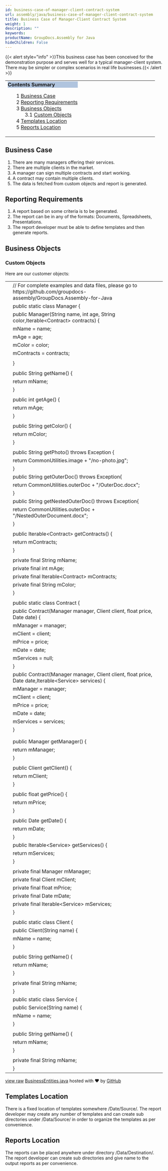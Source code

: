 ```yaml
---
id: business-case-of-manager-client-contract-system
url: assembly/java/business-case-of-manager-client-contract-system
title: Business Case of Manager-Client Contract System
weight: 1
description: ""
keywords: 
productName: GroupDocs.Assembly for Java
hideChildren: False
---
```

{{< alert style="info" >}}This business case has been conceived for the demonstration purpose and serves well for a typical manager-client system. There may be simpler or complex scenarios in real life businesses.{{< /alert >}}

<table class="sectionMacro" border="0" cellpadding="5" cellspacing="0" width="100%"><tbody><tr><td valign="top" width="50%"><div class="panel" style="border-top-width: 1px; border-right-width: 1px; border-bottom-width: 1px; border-left-width: 1px;"><div class="panelHeader" style="border-bottom-width: 1px; background-color: rgb(176, 196, 222);"><b>Contents Summary</b></div><div class="panelContent"><style type="text/css">div.rbtoc1590607144016 { padding-top: 0px; padding-right: 0px; padding-bottom: 0px; padding-left: 0px; }div.rbtoc1590607144016 ul { list-style-type: none; list-style-image: none; margin-left: 0px; }div.rbtoc1590607144016 li { margin-left: 0px; padding-left: 0px; }</style><div class="toc rbtoc1590607144016"><ul class="toc-indentation"><li><span class="TOCOutline">1</span> <a href="#BusinessCaseofManager-ClientContractSystem-BusinessCase">Business Case</a></li><li><span class="TOCOutline">2</span> <a href="#BusinessCaseofManager-ClientContractSystem-ReportingRequirements">Reporting Requirements</a></li><li><span class="TOCOutline">3</span> <a href="#BusinessCaseofManager-ClientContractSystem-BusinessObjects">Business Objects</a><ul class="toc-indentation"><li><span class="TOCOutline">3.1</span> <a href="#BusinessCaseofManager-ClientContractSystem-CustomObjects">Custom Objects</a></li></ul></li><li><span class="TOCOutline">4</span> <a href="#BusinessCaseofManager-ClientContractSystem-TemplatesLocation">Templates Location</a></li><li><span class="TOCOutline">5</span> <a href="#BusinessCaseofManager-ClientContractSystem-ReportsLocation">Reports Location</a></li></ul></div></div></div></td><td valign="top" width="15%">&nbsp;</td><td valign="top" width="35%">&nbsp;</td></tr></tbody></table>

## Business Case

1.  There are many managers offering their services.
2.  There are multiple clients in the market.
3.  A manager can sign multiple contracts and start working.
4.  A contract may contain multiple clients.
5.  The data is fetched from custom objects and report is generated.

## Reporting Requirements

1.  A report based on some criteria is to be generated.
2.  The report can be in any of the formats: Documents, Spreadsheets, Presentations.
3.  The report developer must be able to define templates and then generate reports.

## Business Objects

### Custom Objects

Here are our customer objects:

<table class="highlight tab-size js-file-line-container" data-tab-size="8" data-paste-markdown-skip=""><tbody><tr><td id="file-businessentities-java-L1" class="blob-num js-line-number" data-line-number="1"></td><td id="file-businessentities-java-LC1" class="blob-code blob-code-inner js-file-line"><span class="pl-c"><span class="pl-c">//</span> For complete examples and data files, please go to https://github.com/groupdocs-assembly/GroupDocs.Assembly-for-Java</span></td></tr><tr><td id="file-businessentities-java-L2" class="blob-num js-line-number" data-line-number="2"></td><td id="file-businessentities-java-LC2" class="blob-code blob-code-inner js-file-line"><span class="pl-k">public</span> <span class="pl-k">static</span> <span class="pl-k">class</span> <span class="pl-en">Manager</span> {</td></tr><tr><td id="file-businessentities-java-L3" class="blob-num js-line-number" data-line-number="3"></td><td id="file-businessentities-java-LC3" class="blob-code blob-code-inner js-file-line"><span class="pl-k">public</span> <span class="pl-en">Manager</span>(<span class="pl-smi">String</span> <span class="pl-v">name</span>, <span class="pl-k">int</span> <span class="pl-v">age</span>, <span class="pl-smi">String</span> <span class="pl-v">color</span>,<span class="pl-k">Iterable&lt;<span class="pl-smi">Contract</span>&gt;</span> <span class="pl-v">contracts</span>) {</td></tr><tr><td id="file-businessentities-java-L4" class="blob-num js-line-number" data-line-number="4"></td><td id="file-businessentities-java-LC4" class="blob-code blob-code-inner js-file-line">mName <span class="pl-k">=</span> name;</td></tr><tr><td id="file-businessentities-java-L5" class="blob-num js-line-number" data-line-number="5"></td><td id="file-businessentities-java-LC5" class="blob-code blob-code-inner js-file-line">mAge <span class="pl-k">=</span> age;</td></tr><tr><td id="file-businessentities-java-L6" class="blob-num js-line-number" data-line-number="6"></td><td id="file-businessentities-java-LC6" class="blob-code blob-code-inner js-file-line">mColor <span class="pl-k">=</span> color;</td></tr><tr><td id="file-businessentities-java-L7" class="blob-num js-line-number" data-line-number="7"></td><td id="file-businessentities-java-LC7" class="blob-code blob-code-inner js-file-line">mContracts <span class="pl-k">=</span> contracts;</td></tr><tr><td id="file-businessentities-java-L8" class="blob-num js-line-number" data-line-number="8"></td><td id="file-businessentities-java-LC8" class="blob-code blob-code-inner js-file-line"></td></tr><tr><td id="file-businessentities-java-L9" class="blob-num js-line-number" data-line-number="9"></td><td id="file-businessentities-java-LC9" class="blob-code blob-code-inner js-file-line">}</td></tr><tr><td id="file-businessentities-java-L10" class="blob-num js-line-number" data-line-number="10"></td><td id="file-businessentities-java-LC10" class="blob-code blob-code-inner js-file-line"></td></tr><tr><td id="file-businessentities-java-L11" class="blob-num js-line-number" data-line-number="11"></td><td id="file-businessentities-java-LC11" class="blob-code blob-code-inner js-file-line"><span class="pl-k">public</span> <span class="pl-smi">String</span> <span class="pl-en">getName</span>() {</td></tr><tr><td id="file-businessentities-java-L12" class="blob-num js-line-number" data-line-number="12"></td><td id="file-businessentities-java-LC12" class="blob-code blob-code-inner js-file-line"><span class="pl-k">return</span> mName;</td></tr><tr><td id="file-businessentities-java-L13" class="blob-num js-line-number" data-line-number="13"></td><td id="file-businessentities-java-LC13" class="blob-code blob-code-inner js-file-line">}</td></tr><tr><td id="file-businessentities-java-L14" class="blob-num js-line-number" data-line-number="14"></td><td id="file-businessentities-java-LC14" class="blob-code blob-code-inner js-file-line"></td></tr><tr><td id="file-businessentities-java-L15" class="blob-num js-line-number" data-line-number="15"></td><td id="file-businessentities-java-LC15" class="blob-code blob-code-inner js-file-line"><span class="pl-k">public</span> <span class="pl-k">int</span> <span class="pl-en">getAge</span>() {</td></tr><tr><td id="file-businessentities-java-L16" class="blob-num js-line-number" data-line-number="16"></td><td id="file-businessentities-java-LC16" class="blob-code blob-code-inner js-file-line"><span class="pl-k">return</span> mAge;</td></tr><tr><td id="file-businessentities-java-L17" class="blob-num js-line-number" data-line-number="17"></td><td id="file-businessentities-java-LC17" class="blob-code blob-code-inner js-file-line">}</td></tr><tr><td id="file-businessentities-java-L18" class="blob-num js-line-number" data-line-number="18"></td><td id="file-businessentities-java-LC18" class="blob-code blob-code-inner js-file-line"></td></tr><tr><td id="file-businessentities-java-L19" class="blob-num js-line-number" data-line-number="19"></td><td id="file-businessentities-java-LC19" class="blob-code blob-code-inner js-file-line"><span class="pl-k">public</span> <span class="pl-smi">String</span> <span class="pl-en">getColor</span>() {</td></tr><tr><td id="file-businessentities-java-L20" class="blob-num js-line-number" data-line-number="20"></td><td id="file-businessentities-java-LC20" class="blob-code blob-code-inner js-file-line"><span class="pl-k">return</span> mColor;</td></tr><tr><td id="file-businessentities-java-L21" class="blob-num js-line-number" data-line-number="21"></td><td id="file-businessentities-java-LC21" class="blob-code blob-code-inner js-file-line">}</td></tr><tr><td id="file-businessentities-java-L22" class="blob-num js-line-number" data-line-number="22"></td><td id="file-businessentities-java-LC22" class="blob-code blob-code-inner js-file-line"></td></tr><tr><td id="file-businessentities-java-L23" class="blob-num js-line-number" data-line-number="23"></td><td id="file-businessentities-java-LC23" class="blob-code blob-code-inner js-file-line"><span class="pl-k">public</span> <span class="pl-smi">String</span> <span class="pl-en">getPhoto</span>() <span class="pl-k">throws</span> <span class="pl-smi">Exception</span> {</td></tr><tr><td id="file-businessentities-java-L24" class="blob-num js-line-number" data-line-number="24"></td><td id="file-businessentities-java-LC24" class="blob-code blob-code-inner js-file-line"><span class="pl-k">return</span> <span class="pl-smi">CommonUtilities</span><span class="pl-k">.</span>image <span class="pl-k">+</span> <span class="pl-s"><span class="pl-pds">"</span>/no-photo.jpg<span class="pl-pds">"</span></span>;</td></tr><tr><td id="file-businessentities-java-L25" class="blob-num js-line-number" data-line-number="25"></td><td id="file-businessentities-java-LC25" class="blob-code blob-code-inner js-file-line">}</td></tr><tr><td id="file-businessentities-java-L26" class="blob-num js-line-number" data-line-number="26"></td><td id="file-businessentities-java-LC26" class="blob-code blob-code-inner js-file-line"><span class="pl-k">public</span> <span class="pl-smi">String</span> <span class="pl-en">getOuterDoc</span>() <span class="pl-k">throws</span> <span class="pl-smi">Exception</span>{</td></tr><tr><td id="file-businessentities-java-L27" class="blob-num js-line-number" data-line-number="27"></td><td id="file-businessentities-java-LC27" class="blob-code blob-code-inner js-file-line"><span class="pl-k">return</span> <span class="pl-smi">CommonUtilities</span><span class="pl-k">.</span>outerDoc <span class="pl-k">+</span> <span class="pl-s"><span class="pl-pds">"</span>/OuterDoc.docx<span class="pl-pds">"</span></span>;</td></tr><tr><td id="file-businessentities-java-L28" class="blob-num js-line-number" data-line-number="28"></td><td id="file-businessentities-java-LC28" class="blob-code blob-code-inner js-file-line">}</td></tr><tr><td id="file-businessentities-java-L29" class="blob-num js-line-number" data-line-number="29"></td><td id="file-businessentities-java-LC29" class="blob-code blob-code-inner js-file-line"><span class="pl-k">public</span> <span class="pl-smi">String</span> <span class="pl-en">getNestedOuterDoc</span>() <span class="pl-k">throws</span> <span class="pl-smi">Exception</span>{</td></tr><tr><td id="file-businessentities-java-L30" class="blob-num js-line-number" data-line-number="30"></td><td id="file-businessentities-java-LC30" class="blob-code blob-code-inner js-file-line"><span class="pl-k">return</span> <span class="pl-smi">CommonUtilities</span><span class="pl-k">.</span>outerDoc <span class="pl-k">+</span> <span class="pl-s"><span class="pl-pds">"</span>/NestedOuterDocument.docx<span class="pl-pds">"</span></span>;</td></tr><tr><td id="file-businessentities-java-L31" class="blob-num js-line-number" data-line-number="31"></td><td id="file-businessentities-java-LC31" class="blob-code blob-code-inner js-file-line">}</td></tr><tr><td id="file-businessentities-java-L32" class="blob-num js-line-number" data-line-number="32"></td><td id="file-businessentities-java-LC32" class="blob-code blob-code-inner js-file-line"></td></tr><tr><td id="file-businessentities-java-L33" class="blob-num js-line-number" data-line-number="33"></td><td id="file-businessentities-java-LC33" class="blob-code blob-code-inner js-file-line"><span class="pl-k">public</span> <span class="pl-k">Iterable&lt;<span class="pl-smi">Contract</span>&gt;</span> <span class="pl-en">getContracts</span>() {</td></tr><tr><td id="file-businessentities-java-L34" class="blob-num js-line-number" data-line-number="34"></td><td id="file-businessentities-java-LC34" class="blob-code blob-code-inner js-file-line"><span class="pl-k">return</span> mContracts;</td></tr><tr><td id="file-businessentities-java-L35" class="blob-num js-line-number" data-line-number="35"></td><td id="file-businessentities-java-LC35" class="blob-code blob-code-inner js-file-line">}</td></tr><tr><td id="file-businessentities-java-L36" class="blob-num js-line-number" data-line-number="36"></td><td id="file-businessentities-java-LC36" class="blob-code blob-code-inner js-file-line"></td></tr><tr><td id="file-businessentities-java-L37" class="blob-num js-line-number" data-line-number="37"></td><td id="file-businessentities-java-LC37" class="blob-code blob-code-inner js-file-line"><span class="pl-k">private</span> <span class="pl-k">final</span> <span class="pl-smi">String</span> mName;</td></tr><tr><td id="file-businessentities-java-L38" class="blob-num js-line-number" data-line-number="38"></td><td id="file-businessentities-java-LC38" class="blob-code blob-code-inner js-file-line"><span class="pl-k">private</span> <span class="pl-k">final</span> <span class="pl-k">int</span> mAge;</td></tr><tr><td id="file-businessentities-java-L39" class="blob-num js-line-number" data-line-number="39"></td><td id="file-businessentities-java-LC39" class="blob-code blob-code-inner js-file-line"><span class="pl-k">private</span> <span class="pl-k">final</span> <span class="pl-k">Iterable&lt;<span class="pl-smi">Contract</span>&gt;</span> mContracts;</td></tr><tr><td id="file-businessentities-java-L40" class="blob-num js-line-number" data-line-number="40"></td><td id="file-businessentities-java-LC40" class="blob-code blob-code-inner js-file-line"><span class="pl-k">private</span> <span class="pl-k">final</span> <span class="pl-smi">String</span> mColor;</td></tr><tr><td id="file-businessentities-java-L41" class="blob-num js-line-number" data-line-number="41"></td><td id="file-businessentities-java-LC41" class="blob-code blob-code-inner js-file-line">}</td></tr><tr><td id="file-businessentities-java-L42" class="blob-num js-line-number" data-line-number="42"></td><td id="file-businessentities-java-LC42" class="blob-code blob-code-inner js-file-line"></td></tr><tr><td id="file-businessentities-java-L43" class="blob-num js-line-number" data-line-number="43"></td><td id="file-businessentities-java-LC43" class="blob-code blob-code-inner js-file-line"><span class="pl-k">public</span> <span class="pl-k">static</span> <span class="pl-k">class</span> <span class="pl-en">Contract</span> {</td></tr><tr><td id="file-businessentities-java-L44" class="blob-num js-line-number" data-line-number="44"></td><td id="file-businessentities-java-LC44" class="blob-code blob-code-inner js-file-line"><span class="pl-k">public</span> <span class="pl-en">Contract</span>(<span class="pl-smi">Manager</span> <span class="pl-v">manager</span>, <span class="pl-smi">Client</span> <span class="pl-v">client</span>, <span class="pl-k">float</span> <span class="pl-v">price</span>, <span class="pl-smi">Date</span> <span class="pl-v">date</span>) {</td></tr><tr><td id="file-businessentities-java-L45" class="blob-num js-line-number" data-line-number="45"></td><td id="file-businessentities-java-LC45" class="blob-code blob-code-inner js-file-line">mManager <span class="pl-k">=</span> manager;</td></tr><tr><td id="file-businessentities-java-L46" class="blob-num js-line-number" data-line-number="46"></td><td id="file-businessentities-java-LC46" class="blob-code blob-code-inner js-file-line">mClient <span class="pl-k">=</span> client;</td></tr><tr><td id="file-businessentities-java-L47" class="blob-num js-line-number" data-line-number="47"></td><td id="file-businessentities-java-LC47" class="blob-code blob-code-inner js-file-line">mPrice <span class="pl-k">=</span> price;</td></tr><tr><td id="file-businessentities-java-L48" class="blob-num js-line-number" data-line-number="48"></td><td id="file-businessentities-java-LC48" class="blob-code blob-code-inner js-file-line">mDate <span class="pl-k">=</span> date;</td></tr><tr><td id="file-businessentities-java-L49" class="blob-num js-line-number" data-line-number="49"></td><td id="file-businessentities-java-LC49" class="blob-code blob-code-inner js-file-line">mServices <span class="pl-k">=</span> <span class="pl-c1">null</span>;</td></tr><tr><td id="file-businessentities-java-L50" class="blob-num js-line-number" data-line-number="50"></td><td id="file-businessentities-java-LC50" class="blob-code blob-code-inner js-file-line">}</td></tr><tr><td id="file-businessentities-java-L51" class="blob-num js-line-number" data-line-number="51"></td><td id="file-businessentities-java-LC51" class="blob-code blob-code-inner js-file-line"><span class="pl-k">public</span> <span class="pl-en">Contract</span>(<span class="pl-smi">Manager</span> <span class="pl-v">manager</span>, <span class="pl-smi">Client</span> <span class="pl-v">client</span>, <span class="pl-k">float</span> <span class="pl-v">price</span>, <span class="pl-smi">Date</span> <span class="pl-v">date</span>,<span class="pl-k">Iterable&lt;<span class="pl-smi">Service</span>&gt;</span> <span class="pl-v">services</span>) {</td></tr><tr><td id="file-businessentities-java-L52" class="blob-num js-line-number" data-line-number="52"></td><td id="file-businessentities-java-LC52" class="blob-code blob-code-inner js-file-line">mManager <span class="pl-k">=</span> manager;</td></tr><tr><td id="file-businessentities-java-L53" class="blob-num js-line-number" data-line-number="53"></td><td id="file-businessentities-java-LC53" class="blob-code blob-code-inner js-file-line">mClient <span class="pl-k">=</span> client;</td></tr><tr><td id="file-businessentities-java-L54" class="blob-num js-line-number" data-line-number="54"></td><td id="file-businessentities-java-LC54" class="blob-code blob-code-inner js-file-line">mPrice <span class="pl-k">=</span> price;</td></tr><tr><td id="file-businessentities-java-L55" class="blob-num js-line-number" data-line-number="55"></td><td id="file-businessentities-java-LC55" class="blob-code blob-code-inner js-file-line">mDate <span class="pl-k">=</span> date;</td></tr><tr><td id="file-businessentities-java-L56" class="blob-num js-line-number" data-line-number="56"></td><td id="file-businessentities-java-LC56" class="blob-code blob-code-inner js-file-line">mServices <span class="pl-k">=</span> services;</td></tr><tr><td id="file-businessentities-java-L57" class="blob-num js-line-number" data-line-number="57"></td><td id="file-businessentities-java-LC57" class="blob-code blob-code-inner js-file-line">}</td></tr><tr><td id="file-businessentities-java-L58" class="blob-num js-line-number" data-line-number="58"></td><td id="file-businessentities-java-LC58" class="blob-code blob-code-inner js-file-line"></td></tr><tr><td id="file-businessentities-java-L59" class="blob-num js-line-number" data-line-number="59"></td><td id="file-businessentities-java-LC59" class="blob-code blob-code-inner js-file-line"></td></tr><tr><td id="file-businessentities-java-L60" class="blob-num js-line-number" data-line-number="60"></td><td id="file-businessentities-java-LC60" class="blob-code blob-code-inner js-file-line"><span class="pl-k">public</span> <span class="pl-smi">Manager</span> <span class="pl-en">getManager</span>() {</td></tr><tr><td id="file-businessentities-java-L61" class="blob-num js-line-number" data-line-number="61"></td><td id="file-businessentities-java-LC61" class="blob-code blob-code-inner js-file-line"><span class="pl-k">return</span> mManager;</td></tr><tr><td id="file-businessentities-java-L62" class="blob-num js-line-number" data-line-number="62"></td><td id="file-businessentities-java-LC62" class="blob-code blob-code-inner js-file-line">}</td></tr><tr><td id="file-businessentities-java-L63" class="blob-num js-line-number" data-line-number="63"></td><td id="file-businessentities-java-LC63" class="blob-code blob-code-inner js-file-line"></td></tr><tr><td id="file-businessentities-java-L64" class="blob-num js-line-number" data-line-number="64"></td><td id="file-businessentities-java-LC64" class="blob-code blob-code-inner js-file-line"><span class="pl-k">public</span> <span class="pl-smi">Client</span> <span class="pl-en">getClient</span>() {</td></tr><tr><td id="file-businessentities-java-L65" class="blob-num js-line-number" data-line-number="65"></td><td id="file-businessentities-java-LC65" class="blob-code blob-code-inner js-file-line"><span class="pl-k">return</span> mClient;</td></tr><tr><td id="file-businessentities-java-L66" class="blob-num js-line-number" data-line-number="66"></td><td id="file-businessentities-java-LC66" class="blob-code blob-code-inner js-file-line">}</td></tr><tr><td id="file-businessentities-java-L67" class="blob-num js-line-number" data-line-number="67"></td><td id="file-businessentities-java-LC67" class="blob-code blob-code-inner js-file-line"></td></tr><tr><td id="file-businessentities-java-L68" class="blob-num js-line-number" data-line-number="68"></td><td id="file-businessentities-java-LC68" class="blob-code blob-code-inner js-file-line"><span class="pl-k">public</span> <span class="pl-k">float</span> <span class="pl-en">getPrice</span>() {</td></tr><tr><td id="file-businessentities-java-L69" class="blob-num js-line-number" data-line-number="69"></td><td id="file-businessentities-java-LC69" class="blob-code blob-code-inner js-file-line"><span class="pl-k">return</span> mPrice;</td></tr><tr><td id="file-businessentities-java-L70" class="blob-num js-line-number" data-line-number="70"></td><td id="file-businessentities-java-LC70" class="blob-code blob-code-inner js-file-line">}</td></tr><tr><td id="file-businessentities-java-L71" class="blob-num js-line-number" data-line-number="71"></td><td id="file-businessentities-java-LC71" class="blob-code blob-code-inner js-file-line"></td></tr><tr><td id="file-businessentities-java-L72" class="blob-num js-line-number" data-line-number="72"></td><td id="file-businessentities-java-LC72" class="blob-code blob-code-inner js-file-line"><span class="pl-k">public</span> <span class="pl-smi">Date</span> <span class="pl-en">getDate</span>() {</td></tr><tr><td id="file-businessentities-java-L73" class="blob-num js-line-number" data-line-number="73"></td><td id="file-businessentities-java-LC73" class="blob-code blob-code-inner js-file-line"><span class="pl-k">return</span> mDate;</td></tr><tr><td id="file-businessentities-java-L74" class="blob-num js-line-number" data-line-number="74"></td><td id="file-businessentities-java-LC74" class="blob-code blob-code-inner js-file-line">}</td></tr><tr><td id="file-businessentities-java-L75" class="blob-num js-line-number" data-line-number="75"></td><td id="file-businessentities-java-LC75" class="blob-code blob-code-inner js-file-line"><span class="pl-k">public</span> <span class="pl-k">Iterable&lt;<span class="pl-smi">Service</span>&gt;</span> <span class="pl-en">getServices</span>() {</td></tr><tr><td id="file-businessentities-java-L76" class="blob-num js-line-number" data-line-number="76"></td><td id="file-businessentities-java-LC76" class="blob-code blob-code-inner js-file-line"><span class="pl-k">return</span> mServices;</td></tr><tr><td id="file-businessentities-java-L77" class="blob-num js-line-number" data-line-number="77"></td><td id="file-businessentities-java-LC77" class="blob-code blob-code-inner js-file-line">}</td></tr><tr><td id="file-businessentities-java-L78" class="blob-num js-line-number" data-line-number="78"></td><td id="file-businessentities-java-LC78" class="blob-code blob-code-inner js-file-line"></td></tr><tr><td id="file-businessentities-java-L79" class="blob-num js-line-number" data-line-number="79"></td><td id="file-businessentities-java-LC79" class="blob-code blob-code-inner js-file-line"><span class="pl-k">private</span> <span class="pl-k">final</span> <span class="pl-smi">Manager</span> mManager;</td></tr><tr><td id="file-businessentities-java-L80" class="blob-num js-line-number" data-line-number="80"></td><td id="file-businessentities-java-LC80" class="blob-code blob-code-inner js-file-line"><span class="pl-k">private</span> <span class="pl-k">final</span> <span class="pl-smi">Client</span> mClient;</td></tr><tr><td id="file-businessentities-java-L81" class="blob-num js-line-number" data-line-number="81"></td><td id="file-businessentities-java-LC81" class="blob-code blob-code-inner js-file-line"><span class="pl-k">private</span> <span class="pl-k">final</span> <span class="pl-k">float</span> mPrice;</td></tr><tr><td id="file-businessentities-java-L82" class="blob-num js-line-number" data-line-number="82"></td><td id="file-businessentities-java-LC82" class="blob-code blob-code-inner js-file-line"><span class="pl-k">private</span> <span class="pl-k">final</span> <span class="pl-smi">Date</span> mDate;</td></tr><tr><td id="file-businessentities-java-L83" class="blob-num js-line-number" data-line-number="83"></td><td id="file-businessentities-java-LC83" class="blob-code blob-code-inner js-file-line"><span class="pl-k">private</span> <span class="pl-k">final</span> <span class="pl-k">Iterable&lt;<span class="pl-smi">Service</span>&gt;</span> mServices;</td></tr><tr><td id="file-businessentities-java-L84" class="blob-num js-line-number" data-line-number="84"></td><td id="file-businessentities-java-LC84" class="blob-code blob-code-inner js-file-line">}</td></tr><tr><td id="file-businessentities-java-L85" class="blob-num js-line-number" data-line-number="85"></td><td id="file-businessentities-java-LC85" class="blob-code blob-code-inner js-file-line"></td></tr><tr><td id="file-businessentities-java-L86" class="blob-num js-line-number" data-line-number="86"></td><td id="file-businessentities-java-LC86" class="blob-code blob-code-inner js-file-line"><span class="pl-k">public</span> <span class="pl-k">static</span> <span class="pl-k">class</span> <span class="pl-en">Client</span> {</td></tr><tr><td id="file-businessentities-java-L87" class="blob-num js-line-number" data-line-number="87"></td><td id="file-businessentities-java-LC87" class="blob-code blob-code-inner js-file-line"><span class="pl-k">public</span> <span class="pl-en">Client</span>(<span class="pl-smi">String</span> <span class="pl-v">name</span>) {</td></tr><tr><td id="file-businessentities-java-L88" class="blob-num js-line-number" data-line-number="88"></td><td id="file-businessentities-java-LC88" class="blob-code blob-code-inner js-file-line">mName <span class="pl-k">=</span> name;</td></tr><tr><td id="file-businessentities-java-L89" class="blob-num js-line-number" data-line-number="89"></td><td id="file-businessentities-java-LC89" class="blob-code blob-code-inner js-file-line">}</td></tr><tr><td id="file-businessentities-java-L90" class="blob-num js-line-number" data-line-number="90"></td><td id="file-businessentities-java-LC90" class="blob-code blob-code-inner js-file-line"></td></tr><tr><td id="file-businessentities-java-L91" class="blob-num js-line-number" data-line-number="91"></td><td id="file-businessentities-java-LC91" class="blob-code blob-code-inner js-file-line"><span class="pl-k">public</span> <span class="pl-smi">String</span> <span class="pl-en">getName</span>() {</td></tr><tr><td id="file-businessentities-java-L92" class="blob-num js-line-number" data-line-number="92"></td><td id="file-businessentities-java-LC92" class="blob-code blob-code-inner js-file-line"><span class="pl-k">return</span> mName;</td></tr><tr><td id="file-businessentities-java-L93" class="blob-num js-line-number" data-line-number="93"></td><td id="file-businessentities-java-LC93" class="blob-code blob-code-inner js-file-line">}</td></tr><tr><td id="file-businessentities-java-L94" class="blob-num js-line-number" data-line-number="94"></td><td id="file-businessentities-java-LC94" class="blob-code blob-code-inner js-file-line"></td></tr><tr><td id="file-businessentities-java-L95" class="blob-num js-line-number" data-line-number="95"></td><td id="file-businessentities-java-LC95" class="blob-code blob-code-inner js-file-line"><span class="pl-k">private</span> <span class="pl-k">final</span> <span class="pl-smi">String</span> mName;</td></tr><tr><td id="file-businessentities-java-L96" class="blob-num js-line-number" data-line-number="96"></td><td id="file-businessentities-java-LC96" class="blob-code blob-code-inner js-file-line">}</td></tr><tr><td id="file-businessentities-java-L97" class="blob-num js-line-number" data-line-number="97"></td><td id="file-businessentities-java-LC97" class="blob-code blob-code-inner js-file-line"><span class="pl-k">public</span> <span class="pl-k">static</span> <span class="pl-k">class</span> <span class="pl-en">Service</span> {</td></tr><tr><td id="file-businessentities-java-L98" class="blob-num js-line-number" data-line-number="98"></td><td id="file-businessentities-java-LC98" class="blob-code blob-code-inner js-file-line"><span class="pl-k">public</span> <span class="pl-en">Service</span>(<span class="pl-smi">String</span> <span class="pl-v">name</span>) {</td></tr><tr><td id="file-businessentities-java-L99" class="blob-num js-line-number" data-line-number="99"></td><td id="file-businessentities-java-LC99" class="blob-code blob-code-inner js-file-line">mName <span class="pl-k">=</span> name;</td></tr><tr><td id="file-businessentities-java-L100" class="blob-num js-line-number" data-line-number="100"></td><td id="file-businessentities-java-LC100" class="blob-code blob-code-inner js-file-line">}</td></tr><tr><td id="file-businessentities-java-L101" class="blob-num js-line-number" data-line-number="101"></td><td id="file-businessentities-java-LC101" class="blob-code blob-code-inner js-file-line"></td></tr><tr><td id="file-businessentities-java-L102" class="blob-num js-line-number" data-line-number="102"></td><td id="file-businessentities-java-LC102" class="blob-code blob-code-inner js-file-line"><span class="pl-k">public</span> <span class="pl-smi">String</span> <span class="pl-en">getName</span>() {</td></tr><tr><td id="file-businessentities-java-L103" class="blob-num js-line-number" data-line-number="103"></td><td id="file-businessentities-java-LC103" class="blob-code blob-code-inner js-file-line"><span class="pl-k">return</span> mName;</td></tr><tr><td id="file-businessentities-java-L104" class="blob-num js-line-number" data-line-number="104"></td><td id="file-businessentities-java-LC104" class="blob-code blob-code-inner js-file-line">}</td></tr><tr><td id="file-businessentities-java-L105" class="blob-num js-line-number" data-line-number="105"></td><td id="file-businessentities-java-LC105" class="blob-code blob-code-inner js-file-line"></td></tr><tr><td id="file-businessentities-java-L106" class="blob-num js-line-number" data-line-number="106"></td><td id="file-businessentities-java-LC106" class="blob-code blob-code-inner js-file-line"><span class="pl-k">private</span> <span class="pl-k">final</span> <span class="pl-smi">String</span> mName;</td></tr><tr><td id="file-businessentities-java-L107" class="blob-num js-line-number" data-line-number="107"></td><td id="file-businessentities-java-LC107" class="blob-code blob-code-inner js-file-line">}</td></tr></tbody></table>

[view raw](https://gist.github.com/GroupDocsGists/ffcdf1d202f0e706b98796c722e438e3/raw/784f72fd77597fada16147ca027c5b498449ada8/BusinessEntities.java) [BusinessEntities.java](https://gist.github.com/GroupDocsGists/ffcdf1d202f0e706b98796c722e438e3#file-businessentities-java) hosted with ❤ by [GitHub](https://github.com)

## Templates Location

There is a fixed location of templates somewhere /Date/Source/. The report developer may create any number of templates and can create sub directories under /Data/Source/ in order to organize the templates as per convenience.

## Reports Location

The reports can be placed anywhere under directory /Data/Destination/. The report developer can create sub directories and give name to the output reports as per convenience.
